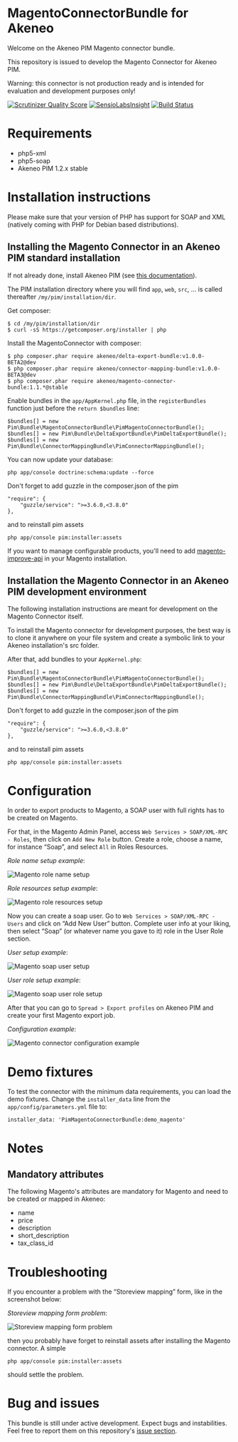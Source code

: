 # MagentoConnectorBundle for Akeneo

Welcome on the Akeneo PIM Magento connector bundle.

This repository is issued to develop the Magento Connector for Akeneo PIM.

Warning: this connector is not production ready and is intended for evaluation and development purposes only!

[![Scrutinizer Quality Score](https://scrutinizer-ci.com/g/akeneo/MagentoConnectorBundle/badges/quality-score.png?s=f2f90f8746e80dc5a1e422156672bd3b0bb6658f)](https://scrutinizer-ci.com/g/akeneo/MagentoConnectorBundle/)
[![SensioLabsInsight](https://insight.sensiolabs.com/projects/2f3066f2-316f-4ed1-8df0-f48d7a1d7f12/mini.png)](https://insight.sensiolabs.com/projects/2f3066f2-316f-4ed1-8df0-f48d7a1d7f12)
[![Build Status](https://travis-ci.org/akeneo/MagentoConnectorBundle.png?branch=master)](https://travis-ci.org/akeneo/MagentoConnectorBundle)

# Requirements

 - php5-xml
 - php5-soap
 - Akeneo PIM 1.2.x stable

# Installation instructions

Please make sure that your version of PHP has support for SOAP and XML (natively coming with PHP for Debian based distributions).

## Installing the Magento Connector in an Akeneo PIM standard installation

If not already done, install Akeneo PIM (see [this documentation](https://github.com/akeneo/pim-community-standard)).

The PIM installation directory where you will find `app`, `web`, `src`, ... is called thereafter `/my/pim/installation/dir`.

Get composer:

    $ cd /my/pim/installation/dir
    $ curl -sS https://getcomposer.org/installer | php

Install the MagentoConnector with composer:

    $ php composer.phar require akeneo/delta-export-bundle:v1.0.0-BETA2@dev
    $ php composer.phar require akeneo/connector-mapping-bundle:v1.0.0-BETA3@dev
    $ php composer.phar require akeneo/magento-connector-bundle:1.1.*@stable

Enable bundles in the `app/AppKernel.php` file, in the `registerBundles` function just before the `return $bundles` line:

    $bundles[] = new Pim\Bundle\MagentoConnectorBundle\PimMagentoConnectorBundle();
    $bundles[] = new Pim\Bundle\DeltaExportBundle\PimDeltaExportBundle();
    $bundles[] = new Pim\Bundle\ConnectorMappingBundle\PimConnectorMappingBundle();

You can now update your database:

    php app/console doctrine:schema:update --force

Don't forget to add guzzle in the composer.json of the pim

    "require": {
        "guzzle/service": ">=3.6.0,<3.8.0"
    },

and to reinstall pim assets

    php app/console pim:installer:assets

If you want to manage configurable products, you'll need to add [magento-improve-api](https://github.com/jreinke/magento-improve-api) in your Magento installation.

## Installation the Magento Connector in an Akeneo PIM development environment

The following installation instructions are meant for development on the Magento Connector itself.

To install the Magento connector for development purposes, the best way is to clone it anywhere on your file system and create a symbolic link to your Akeneo installation's src folder.

After that, add bundles to your `AppKernel.php`:

    $bundles[] = new Pim\Bundle\MagentoConnectorBundle\PimMagentoConnectorBundle();
    $bundles[] = new Pim\Bundle\DeltaExportBundle\PimDeltaExportBundle();
    $bundles[] = new Pim\Bundle\ConnectorMappingBundle\PimConnectorMappingBundle();

Don't forget to add guzzle in the composer.json of the pim

    "require": {
        "guzzle/service": ">=3.6.0,<3.8.0"
    },

and to reinstall pim assets

    php app/console pim:installer:assets

# Configuration

In order to export products to Magento, a SOAP user with full rights has to be created on Magento.

For that, in the Magento Admin Panel, access `Web Services > SOAP/XML-RPC - Roles`, then click on `Add New Role` button. Create a role, choose a name, for instance “Soap”, and select `All` in Roles Resources.

*Role name setup example*:

![Magento role name setup](Resources/doc/images/role-name-setup.png)

*Role resources setup example*:

![Magento role resources setup](Resources/doc/images/role-resources-setup.png)

Now you can create a soap user. Go to `Web Services > SOAP/XML-RPC - Users` and click on “Add New User” button. Complete user info at your liking, then select “Soap” (or whatever name you gave to it) role in the User Role section.

*User setup example*:

![Magento soap user setup](Resources/doc/images/user-setup.png)

*User role setup example*:

![Magento soap user role setup](Resources/doc/images/user-role-setup.png)

After that you can go to `Spread > Export profiles` on Akeneo PIM and create your first Magento export job.

*Configuration example*:

![Magento connector configuration example](Resources/doc/images/configuration-example.png)

# Demo fixtures

To test the connector with the minimum data requirements, you can load the demo fixtures. Change the `installer_data` line from the `app/config/parameters.yml` file to:

    installer_data: 'PimMagentoConnectorBundle:demo_magento'

# Notes

## Mandatory attributes

The following Magento's attributes are mandatory for Magento and need to be created or mapped in Akeneo:

- name
- price
- description
- short_description
- tax_class_id

# Troubleshooting

If you encounter a problem with the “Storeview mapping” form, like in the screenshot below:

*Storeview mapping form problem*:

![Storeview mapping form problem](Resources/doc/images/storeview-trouble.png)

then you probably have forget to reinstall assets after installing the Magento connector. A simple

    php app/console pim:installer:assets
    
should settle the problem.

# Bug and issues

This bundle is still under active development. Expect bugs and instabilities. Feel free to report them on this repository's [issue section](https://github.com/akeneo/MagentoConnectorBundle/issues).
